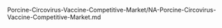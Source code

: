 


Porcine-Circovirus-Vaccine-Competitive-Market/NA-Porcine-Circovirus-Vaccine-Competitive-Market.md
